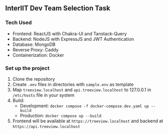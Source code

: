 ## InterIIT Dev Team Selection Task

### Tech Used

- Frontend: ReactJS with Chakra-UI and Tanstack-Query
- Backend: NodeJS with ExpressJS and JWT Authentication
- Database: MongoDB
- Reverse Proxy: Caddy
- Containerization: Docker

### Set up the project

1. Clone the repository
2. Create `.env` files in directories with `sample.env` as template
3. Map `treeview.localhost` and `api.treeview.localhost` to 127.0.0.1 in `/etc/hosts` file in your system
4. Build:
   - Development: `docker compose -f docker-compose.dev.yaml up --build`
   - Production: `docker compose up --build`
5. Frontend will be available at `https://treeview.localhost` and backend at `https://api.treeview.localhost`

